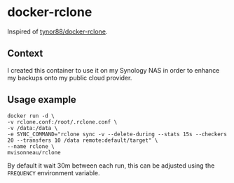 # docker-rclone

Inspired of [tynor88/docker-rclone](https://github.com/tynor88/docker-rclone).

## Context

I created this container to use it on my Synology NAS in order to enhance my backups onto my public cloud provider.

## Usage example

```
docker run -d \
-v rclone.conf:/root/.rclone.conf \
-v /data:/data \
-e SYNC_COMMAND="rclone sync -v --delete-during --stats 15s --checkers 20 --transfers 10 /data remote:default/target" \
--name rclone \
mvisonneau/rclone
```

By default it wait 30m between each run, this can be adjusted using the `FREQUENCY` environment variable.

